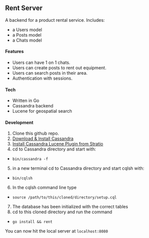 ## Rent Server

A backend for a product rental service. Includes:
- a Users model
- a Posts model
- a Chats model

#### Features
- Users can have 1 on 1 chats.
- Users can create posts to rent out equipment.
- Users can search posts in their area.
- Authentication with sessions.

#### Tech
- Written in Go
- Cassandra backend
- Lucene for geospatial search

#### Development
1. Clone this github repo.
2. [Download & Install Cassandra](http://cassandra.apache.org/download/)
3. [Install Cassandra Lucene Plugin from Stratio](https://github.com/Stratio/cassandra-lucene-index)
4. cd to Cassandra directory and start with:
  - `bin/cassandra -f`
5. in a new terminal cd to Cassandra directory and start cqlsh with:
  - `bin/cqlsh`
6. In the cqlsh command line type
  - `source /path/to/this/cloned/directory/setup.cql`
7. The database has been initialized with the correct tables
8. cd to this cloned directory and run the command
  - `go install && rent`

You can now hit the local server at `localhost:8080`

<!-- #### Routes
| Method | Route | Requires Login | Query Params | Post Params | Return |
|---|---|---|
| GET | / | No  | latitude=12.23&longitude=23.33 | none | List of Posts near you |
| GET  |   |   |
|   |   |   |
|   |   |   |
|   |   |   |
|   |   |   |
|   |   |   |
|   |   |   |
|   |   |   |
|   |   |   | -->
